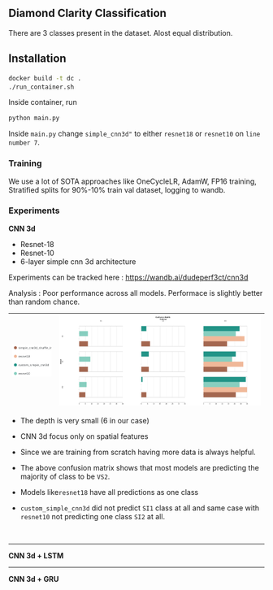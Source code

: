 ## Diamond Clarity Classification

There are 3 classes present in the dataset. Alost equal distribution.

## Installation

```bash
docker build -t dc .
./run_container.sh
```

Inside container, run

```python
python main.py
```

Inside `main.py` change `simple_cnn3d"` to either `resnet18` or `resnet10` on `line number 7`.

### Training

We use a lot of SOTA approaches like OneCycleLR, AdamW, FP16 training, Stratified splits for 90%-10% train val dataset, logging to wandb. 

### Experiments

**CNN 3d**

- Resnet-18
- Resnet-10
- 6-layer simple cnn 3d architecture

Experiments can be tracked here : https://wandb.ai/dudeperf3ct/cnn3d

Analysis : Poor performance across all models. Performace is slightly better than random chance.

| ![](diagrams/legend.png) | ![](diagrams/confusion_matrix.png) |
| :----------------------: | ---------------------------------- |



- The depth is very small (6 in our case)

- CNN 3d focus only on spatial features

- Since we are training from scratch having more data is always helpful.

- The above confusion matrix shows that most models are predicting the majority of class to be `VS2`. 

- Models like`resnet18` have all predictions as one class

- `custom_simple_cnn3d` did not predict `SI1` class at all and same case with `resnet10` not predicting one class `SI2` at all.


​    

-----

**CNN 3d + LSTM**

-----

**CNN 3d + GRU**